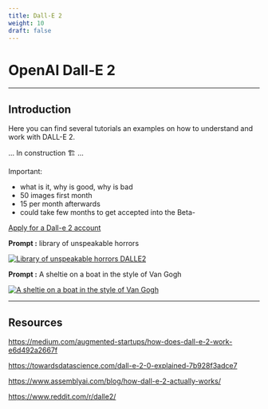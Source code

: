 ```yaml
---
title: Dall-E 2
weight: 10
draft: false
---
```


# OpenAI Dall-E 2

---

## Introduction

Here you can find several tutorials an examples on how to understand and work with DALL-E 2.

... In construction 🏗️ ...

Important:

- what is it, why is good, why is bad
- 50 images first month
- 15 per month afterwards
- could take few months to get accepted into the Beta-

[Apply for a Dall-e 2 account](https://openai.com/dall-e-2/)

**Prompt :** library of unspeakable horrors

[![Library of unspeakable horrors DALLE2](/images/tutorials/ai/dalle_ex_1.png)](/images/tutorials/ai/dalle_ex_1.png)

**Prompt :** A sheltie on a boat in the style of Van Gogh

[![A sheltie on a boat in the style of Van Gogh](/images/tutorials/ai/dalle_ex_2.png)](/images/tutorials/ai/dalle_ex_2.png)

---

## Resources

https://medium.com/augmented-startups/how-does-dall-e-2-work-e6d492a2667f

https://towardsdatascience.com/dall-e-2-0-explained-7b928f3adce7

https://www.assemblyai.com/blog/how-dall-e-2-actually-works/

https://www.reddit.com/r/dalle2/
